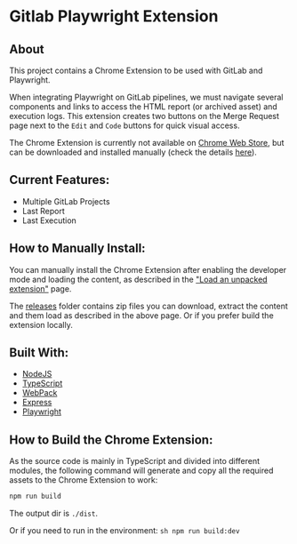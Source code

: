 # Gitlab Playwright Extension

## About
This project contains a Chrome Extension to be used with GitLab and Playwright. 

When integrating Playwright on GitLab pipelines, we must navigate several components and links to access the HTML report (or archived asset) and execution logs. This extension creates two buttons on the Merge Request page next to the `Edit` and `Code` buttons for quick visual access.

The Chrome Extension is currently not available on [Chrome Web Store](https://chromewebstore.google.com/?hl=en), but can be downloaded and installed manually (check the details [here](#how-to-manually-install)).

## Current Features:
- Multiple GitLab Projects
- Last Report
- Last Execution 

## How to Manually Install:
You can manually install the Chrome Extension after enabling the developer mode and loading the content, as described in the ["Load an unpacked extension"](https://developer.chrome.com/docs/extensions/get-started/tutorial/hello-world#load-unpacked) page.

The [releases](https://github.com/vgcpaulino/gitlab-playwright-extension/tree/main/releases) folder contains zip files you can download, extract the content and them load as described in the above page. Or if you prefer build the extension locally.

## Built With:
- [NodeJS](https://nodejs.org/en)
- [TypeScript](https://www.typescriptlang.org/)
- [WebPack](https://webpack.js.org/)
- [Express](https://expressjs.com/)
- [Playwright](https://playwright.dev/)

## How to Build the Chrome Extension:
As the source code is mainly in TypeScript and divided into different modules, the following command will generate and copy all the required assets to the Chrome Extension to work:  
```sh 
npm run build
```

The output dir is `./dist`.

Or if you need to run in the environment:
``` sh npm run build:dev ```
 